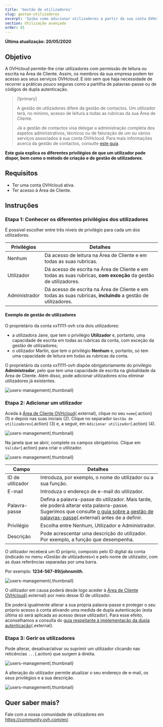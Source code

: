 ```yaml
---
title: 'Gestão de utilizadores'
slug: gestao-utilizadores
excerpt: 'Saiba como adicionar utilizadores a partir da sua conta OVHcloud'
section: Utilização avançada
order: 01
---
```


**Última atualização: 20/05/2020**

## Objetivo

A OVHcloud permite-lhe criar utilizadores com permissão de leitura ou escrita na Área de Cliente. Assim, os membros da sua empresa podem ter acesso aos seus serviços OVHcloud. E isto sem que haja necessidade de recorrer a práticas pouco seguras como a partilha de palavras-passe ou de códigos de dupla autenticação.

> [!primary]
>
> A gestão de utilizadores difere da gestão de contactos. Um utilizador terá, no mínimo, acesso de leitura a todas as rubricas da sua Área de Cliente.
>
> Já a gestão de contactos visa delegar a administração completa dos aspetos administrativos, técnicos ou de faturação de um ou vários serviços associados à sua conta OVHcloud. Para mais informações acerca da gestão de contactos, consulte [este guia](https://docs.ovh.com/pt/customer/gestao_dos_contactos/).
>

**Este guia explica os diferentes privilégios de que um utilizador pode dispor, bem como o método de criação e de gestão de utilizadores.**

## Requisitos

- Ter uma conta OVHcloud ativa.
- Ter acesso à Área de Cliente.

## Instruções

### Etapa 1: Conhecer os diferentes privilégios dos utilizadores

É possível escolher entre três níveis de privilégio para cada um dos utilizadores.

| Privilégios | Detalhes |
|----------------|----------------------------------------------------------------------------------------------------------------------|
| Nenhum | Dá acesso de leitura na Área de Cliente e em todas as suas rubricas. |
| Utilizador | Dá acesso de escrita na Área de Cliente e em todas as suas rubricas, **com exceção** da gestão de utilizadores. |
| Administrador | Dá acesso de escrita na Área de Cliente e em todas as suas rubricas, **incluindo** a gestão de utilizadores. |

#### Exemplo de gestão de utilizadores

O proprietário da conta xx11111-ovh cria dois utilizadores:

- a utilizadora Jane, que tem o privilégio **Utilizador** e, portanto, uma capacidade de escrita em todas as rubricas da conta, com exceção da gestão de utilizadores;
- o utilizador Martin, que tem o privilégio **Nenhum** e, portanto, só tem uma capacidade de leitura em todas as rubricas da conta.

O proprietário da conta xx11111-ovh dispõe obrigatoriamente do privilégio **Administrador**, pelo que tem uma capacidade de escrita na globalidade da Área de Cliente. Além disso, pode adicionar utilizadores e/ou eliminar utilizadores já existentes.

![users-management](images/umv4.png){.thumbnail}

### Etapa 2: Adicionar um utilizador

Aceda à [Área de Cliente OVHcloud](https://www.ovh.com/auth/?action=gotomanager&from=https://www.ovh.pt/&ovhSubsidiary=pt){.external}, clique no seu `nome`{.action} (1) e depois nas suas iniciais  (2).
Clique no separador `Gestão de utilizadores`{.action} (3) e, a seguir, em `Adicionar utilizador`{.action} (4).

![users-management](images/hubusers.png){.thumbnail}

Na janela que se abrir, complete os campos obrigatórios. Clique em `Validar`{.action} para criar o utilizador.

![users-management](images/usersmanagement2.png){.thumbnail}

| Campo | Detalhes |
|--------------|----------------------------------------------------------------------------------------------------------------------------------------------------------------------------------------------------------------------------------------------------------------------------------------------------------|
| ID de utilizador | Introduza, por exemplo, o nome do utilizador ou a sua função. |
| E-mail | Introduza o endereço de e-mail do utilizador. |
| Palavra-passe | Defina a palavra-passe do utilizador. Mais tarde, ele poderá alterar esta palavra-passe. <br>Sugerimos que consulte [o guia sobre a gestão de palavras-passe](https://docs.ovh.com/pt/customer/gerir-a-palavra-passe/){.external} antes de a definir. |
| Privilégio | Escolha entre Nenhum, Utilizador e Administrador. |
| Descrição | Pode acrescentar uma descrição do utilizador. Por exemplo, a função que desempenha. |

O utilizador receberá um ID próprio, composto pelo ID digital da conta (indicado no menu «Gestão de utilizadores») e pelo nome de utilizador, com as duas referências separadas por uma barra.

Por exemplo: **1234-567-89/johnsmith**.

![users-management](images/usersmanagement3.png){.thumbnail}

O utilizador em causa poderá desde logo aceder à [Área de Cliente OVHcloud](https://www.ovh.com/auth/?action=gotomanager&from=https://www.ovh.pt/&ovhSubsidiary=pt){.external} por meio desse ID de utilizador. 

Ele poderá igualmente alterar a sua própria palavra-passe e proteger o seu próprio acesso à conta ativando uma medida de dupla autenticação (esta última só será aplicada ao acesso desse utilizador). Para esse efeito, aconselhamos a consulta do [guia respeitante à implementação da dupla autenticação](https://docs.ovh.com/pt/customer/proteger-a-sua-conta-com-uma-2FA/){.external}.

### Etapa 3: Gerir os utilizadores

Pode alterar, desativar/ativar ou suprimir um utilizador clicando nas reticências `...`{.action} que surgem à direita.

![users-management](images/usersmanagement4.png){.thumbnail}

A alteração do utilizador permite atualizar o seu endereço de e-mail, os seus privilégios e a sua descrição.

![users-management](images/usersmanagement6.png){.thumbnail}

## Quer saber mais?

Fale com a nossa comunidade de utilizadores em <https://community.ovh.com/en/>.